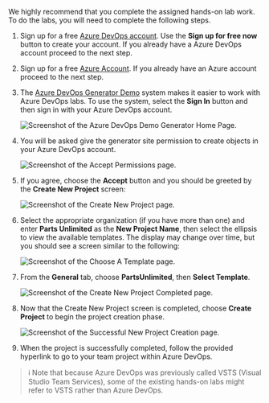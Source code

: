 We highly recommend that you complete the assigned hands-on lab work. To do the labs, you will need to complete the following steps.

1. Sign up for a free [Azure DevOps account](https://www.azuredevopslabs.com/). Use the **Sign up for free now** button to create your account. If you already have a Azure DevOps account proceed to the next step.

2. Sign up for a free [Azure Account](https://azure.microsoft.com/en-us/free/). If you already have an Azure account proceed to the next step.

3. The [Azure DevOps Generator Demo](https://azuredevopsdemogenerator.azurewebsites.net/) system makes it easier to work with Azure DevOps labs. To use the system, select the **Sign In** button and then sign in with your Azure DevOps account.

    ![Screenshot of the Azure DevOps Demo Generator Home Page.](../Linked_Image_Files/DevOps_IAI_Image_001.png)

4. You will be asked give the generator site permission to create objects in your Azure DevOps account.

    ![Screenshot of the Accept Permissions page.](../Linked_Image_Files/DevOps_IAI_Image_002.png)

5. If you agree, choose the **Accept** button and you should be greeted by the **Create New Project** screen:

    ![Screenshot of the Create New Project page.](../Linked_Image_Files/DevOps_IAI_Image_003.png)

6. Select the appropriate organization (if you have more than one) and enter **Parts Unlimited** as the **New Project Name**, then select the ellipsis to view the available templates. The display may change over time, but you should see a screen similar to the following:

    ![Screenshot of the Choose A Template page.](../Linked_Image_Files/DevOps_IAI_Image_004.png)

7. From the **General** tab, choose **PartsUnlimited**, then **Select Template**.

    ![Screenshot of the Create New Project Completed page.](../Linked_Image_Files/DevOps_IAI_Image_005.png)

8. Now that the Create New Project screen is completed, choose **Create Project** to begin the project creation phase.

    ![Screenshot of the Successful New Project Creation page.](../Linked_Image_Files/DevOps_IAI_Image_006.png)

9. When the project is successfully completed, follow the provided hyperlink to go to your team project within Azure DevOps.

> :information_source: Note that because Azure DevOps was previously called VSTS (Visual Studio Team Services), some of the existing hands-on labs might refer to VSTS rather than Azure DevOps.
